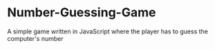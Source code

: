 # Number-Guessing-Game
A simple game written in JavaScript where the player has to guess the computer's number

